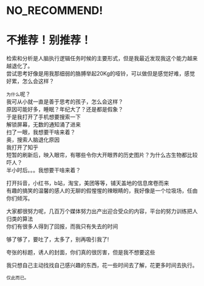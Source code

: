 # NO_RECOMMEND!

# 不推荐！别推荐！


检索和分析是人脑执行逻辑任务时候的主要形式，但是我最近发现我这个能力越来越退化了。  
尝试思考好像是用我那细弱的胳膊举起20Kg的哑铃，可以做但是感觉好难，感觉好累，怎么会这样？  

`为什么`呢？  
我可从小就一直是善于思考的孩子，怎么会这样？  
原因可能好多，睡眠？年纪大了？还是都是假象？  
于是我打开了手机想要搜索一下  
解锁屏幕，无数的通知涌了进来  
扫了一眼，我想要干啥来着？  
奥，搜索人脑退化原因  
我打开了知乎  
短暂的刷新后，映入眼帘，有哪些令你大开眼界的历史图片？为什么古生物都比较吓人？  
半小时后。。。我想要干啥来着？  


打开抖音，小红书，b站，淘宝，美团等等，铺天盖地的信息席卷而来  
有趣的搞笑的温馨的感人的无聊的假惺惺的辣眼睛的，我好像是一个垃圾场，任由你们倾泻。  


大家都很努力呢，几百万个媒体努力出产出迎合受众的内容，平台的努力训练把人归类的算法  
你们有很多人得到了回报，而我只有失去的时间  


够了够了，要吐了，太多了，别再吸引我了!  

夸张的标题，诱人的封面，你们真的很厉害，但是我不想要这些  

我只想自己主动找找自己感兴趣的东西，花一些时间去了解，花更多时间去执行。  


`仅此而已。`
